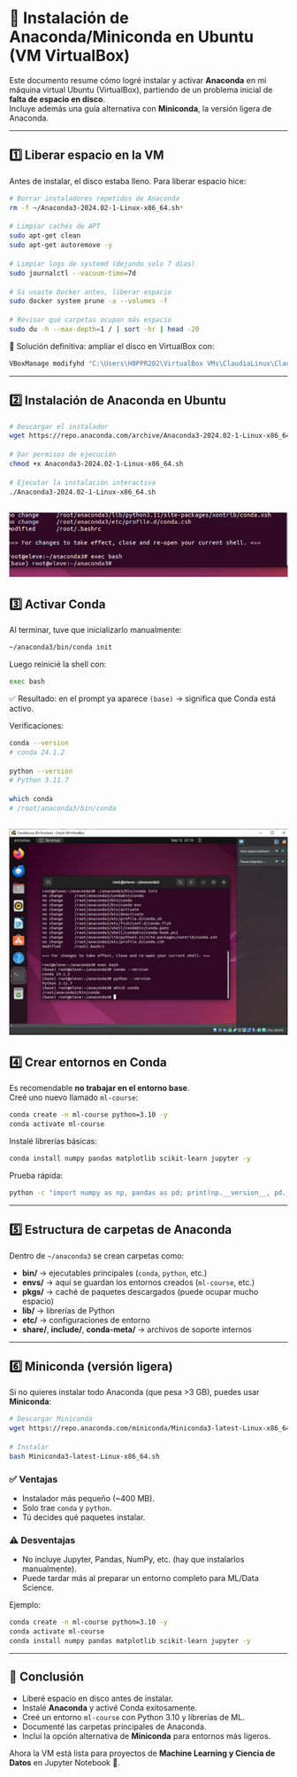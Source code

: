 # 🐍 Instalación de Anaconda/Miniconda en Ubuntu (VM VirtualBox)

Este documento resume cómo logré instalar y activar **Anaconda** en mi máquina virtual Ubuntu (VirtualBox), partiendo de un problema inicial de **falta de espacio en disco**.  
Incluye además una guía alternativa con **Miniconda**, la versión ligera de Anaconda.

---

## 1️⃣ Liberar espacio en la VM

Antes de instalar, el disco estaba lleno. Para liberar espacio hice:

```bash
# Borrar instaladores repetidos de Anaconda
rm -f ~/Anaconda3-2024.02-1-Linux-x86_64.sh*

# Limpiar cachés de APT
sudo apt-get clean
sudo apt-get autoremove -y

# Limpiar logs de systemd (dejando solo 7 días)
sudo journalctl --vacuum-time=7d

# Si usaste Docker antes, liberar espacio
sudo docker system prune -a --volumes -f

# Revisar qué carpetas ocupan más espacio
sudo du -h --max-depth=1 / | sort -hr | head -20
```

📌 Solución definitiva: ampliar el disco en VirtualBox con:

```powershell
VBoxManage modifyhd "C:\Users\H0PPR202\VirtualBox VMs\ClaudiaLinux\ClaudiaLinux.vdi" --resize 50000
```

---

## 2️⃣ Instalación de Anaconda en Ubuntu

```bash
# Descargar el instalador
wget https://repo.anaconda.com/archive/Anaconda3-2024.02-1-Linux-x86_64.sh

# Dar permisos de ejecución
chmod +x Anaconda3-2024.02-1-Linux-x86_64.sh

# Ejecutar la instalación interactiva
./Anaconda3-2024.02-1-Linux-x86_64.sh
```
![Conda Ubuntu](conda-non-activate.png)
---

## 3️⃣ Activar Conda

Al terminar, tuve que inicializarlo manualmente:

```bash
~/anaconda3/bin/conda init
```

Luego reinicié la shell con:

```bash
exec bash
```

✅ Resultado: en el prompt ya aparece `(base)` → significa que Conda está activo.

Verificaciones:

```bash
conda --version
# conda 24.1.2

python --version
# Python 3.11.7

which conda
# /root/anaconda3/bin/conda
```
![Conda Ubuntu](conda-ubuntu.JPG)
---

## 4️⃣ Crear entornos en Conda

Es recomendable **no trabajar en el entorno base**.  
Creé uno nuevo llamado `ml-course`:

```bash
conda create -n ml-course python=3.10 -y
conda activate ml-course
```

Instalé librerías básicas:

```bash
conda install numpy pandas matplotlib scikit-learn jupyter -y
```

Prueba rápida:

```bash
python -c "import numpy as np, pandas as pd; print(np.__version__, pd.__version__)"
```

---

## 5️⃣ Estructura de carpetas de Anaconda

Dentro de `~/anaconda3` se crean carpetas como:

- **bin/** → ejecutables principales (`conda`, `python`, etc.)  
- **envs/** → aquí se guardan los entornos creados (`ml-course`, etc.)  
- **pkgs/** → caché de paquetes descargados (puede ocupar mucho espacio)  
- **lib/** → librerías de Python  
- **etc/** → configuraciones de entorno  
- **share/**, **include/**, **conda-meta/** → archivos de soporte internos  

---

## 6️⃣ Miniconda (versión ligera)

Si no quieres instalar todo Anaconda (que pesa >3 GB), puedes usar **Miniconda**:

```bash
# Descargar Miniconda
wget https://repo.anaconda.com/miniconda/Miniconda3-latest-Linux-x86_64.sh

# Instalar
bash Miniconda3-latest-Linux-x86_64.sh
```

### ✅ Ventajas
- Instalador más pequeño (~400 MB).  
- Solo trae `conda` y `python`.  
- Tú decides qué paquetes instalar.  

### ⚠️ Desventajas
- No incluye Jupyter, Pandas, NumPy, etc. (hay que instalarlos manualmente).  
- Puede tardar más al preparar un entorno completo para ML/Data Science.  

Ejemplo:

```bash
conda create -n ml-course python=3.10 -y
conda activate ml-course
conda install numpy pandas matplotlib scikit-learn jupyter -y
```

---

## 🚀 Conclusión

- Liberé espacio en disco antes de instalar.  
- Instalé **Anaconda** y activé Conda exitosamente.  
- Creé un entorno `ml-course` con Python 3.10 y librerías de ML.  
- Documenté las carpetas principales de Anaconda.  
- Incluí la opción alternativa de **Miniconda** para entornos más ligeros.  

Ahora la VM está lista para proyectos de **Machine Learning y Ciencia de Datos** en Jupyter Notebook 🎉.
